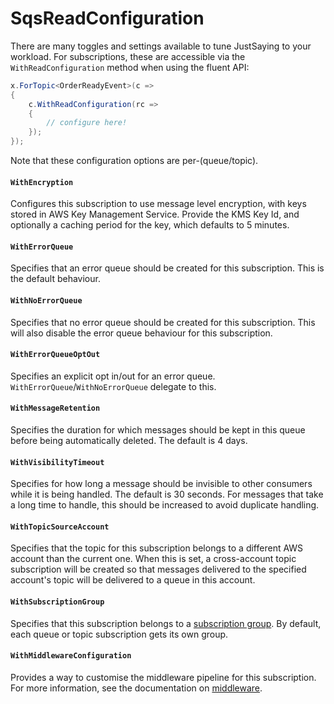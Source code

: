 # SqsReadConfiguration

There are many toggles and settings available to tune JustSaying to your workload. For subscriptions, these are accessible via the `WithReadConfiguration` method when using the fluent API:

```csharp
x.ForTopic<OrderReadyEvent>(c =>
{
    c.WithReadConfiguration(rc =>
    {
        // configure here!
    });
});
```

Note that these configuration options are per-\(queue/topic\).

#### `WithEncryption`

Configures this subscription to use message level encryption, with keys stored in AWS Key Management Service. Provide the KMS Key Id, and optionally a caching period for the key, which defaults to 5 minutes.

#### `WithErrorQueue`

Specifies that an error queue should be created for this subscription. This is the default behaviour.

#### `WithNoErrorQueue`

Specifies that no error queue should be created for this subscription. This will also disable the error queue behaviour for this subscription.

#### `WithErrorQueueOptOut`

Specifies an explicit opt in/out for an error queue. `WithErrorQueue`/`WithNoErrorQueue` delegate to this.

#### `WithMessageRetention`

Specifies the duration for which messages should be kept in this queue before being automatically deleted. The default is 4 days.

#### `WithVisibilityTimeout`

Specifies for how long a message should be invisible to other consumers while it is being handled. The default is 30 seconds. For messages that take a long time to handle, this should be increased to avoid duplicate handling.

#### `WithTopicSourceAccount`

Specifies that the topic for this subscription belongs to a different AWS account than the current one. When this is set, a cross-account topic subscription will be created so that messages delivered to the specified account's topic will be delivered to a queue in this account.

#### `WithSubscriptionGroup`

Specifies that this subscription belongs to a [subscription group](../subscriptiongroups/). By default, each queue or topic subscription gets its own group.

#### `WithMiddlewareConfiguration`

Provides a way to customise the middleware pipeline for this subscription. For more information, see the documentation on [middleware](../middleware/).



